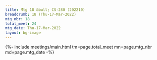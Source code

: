 ```yaml
---
title: Mtg 18 &bull; CS-280 (202210)
breadcrumb: 18 (Thu-17-Mar-2022)
mtg_nbr: 18
total_meet: 24
mtg_date: Thu-17-Mar-2022
layout: bg-image
---
```


{%- include meetings/main.html
    tm=page.total_meet
    mn=page.mtg_nbr
    md=page.mtg_date
-%}
